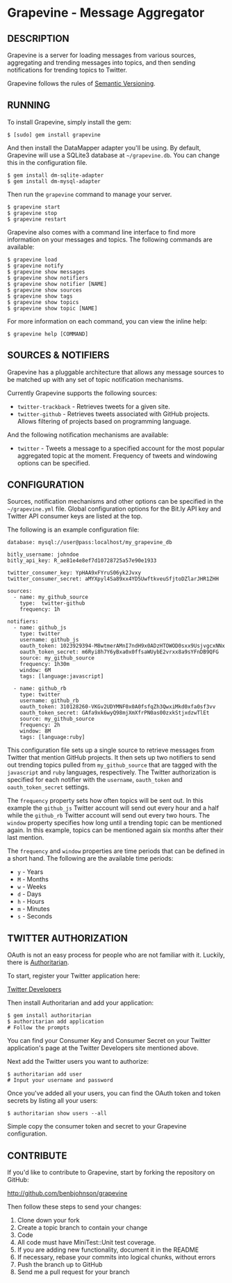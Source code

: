 Grapevine - Message Aggregator
==============================

## DESCRIPTION

Grapevine is a server for loading messages from various sources, aggregating and
trending messages into topics, and then sending notifications for trending
topics to Twitter.

Grapevine follows the rules of [Semantic Versioning](http://semver.org/).


## RUNNING

To install Grapevine, simply install the gem:

	$ [sudo] gem install grapevine

And then install the DataMapper adapter you'll be using. By default, Grapevine
will use a SQLite3 database at `~/grapevine.db`. You can change this in the
configuration file.

	$ gem install dm-sqlite-adapter
	$ gem install dm-mysql-adapter

Then run the `grapevine` command to manage your server.

	$ grapevine start
	$ grapevine stop
	$ grapevine restart

Grapevine also comes with a command line interface to find more information on
your messages and topics. The following commands are available:

	$ grapevine load
	$ grapevine notify
	$ grapevine show messages
	$ grapevine show notifiers
	$ grapevine show notifier [NAME]
	$ grapevine show sources
	$ grapevine show tags
	$ grapevine show topics
	$ grapevine show topic [NAME]

For more information on each command, you can view the inline help:

	$ grapevine help [COMMAND]


## SOURCES & NOTIFIERS

Grapevine has a pluggable architecture that allows any message sources to be
matched up with any set of topic notification mechanisms.

Currently Grapevine supports the following sources:

* `twitter-trackback` - Retrieves tweets for a given site.
* `twitter-github` - Retrieves tweets associated with GitHub projects. Allows
  filtering of projects based on programming language.

And the following notification mechanisms are available:

* `twitter` - Tweets a message to a specified account for the most popular
  aggregated topic at the moment. Frequency of tweets and windowing options can
  be specified.


## CONFIGURATION

Sources, notification mechanisms and other options can be specified in the
`~/grapevine.yml` file. Global configuration options for the Bit.ly API key and
Twitter API consumer keys are listed at the top.

The following is an example configuration file:

	database: mysql://user@pass:localhost/my_grapevine_db
	
	bitly_username: johndoe
	bitly_api_key: R_ae81e4e8ef7d10728725a57e90e1933

	twitter_consumer_key: YpHAA9xFYruS06yk2Jvxy
	twitter_consumer_secret: aMYXpyl4Sa89xx4YD5UwftkveuSfjtoDZlarJHR1ZHH

	sources:
	  - name: my_github_source
	    type:  twitter-github
	    frequency: 1h

	notifiers:
	  - name: github_js
	    type: twitter
	    username: github_js
	    oauth_token: 1023929394-M8wtmerAMnI7ndH9x0ADzHTOWOD0sxx9UsjvgcxNNx
	    oauth_token_secret: m6Ryi8h7Y6yBxa0x0ffsaWUybE2vrxx8a9sYFnDB9QFG
	    source: my_github_source
	    frequency: 1h30m
	    window: 6M
	    tags: [language:javascript]
	
	  - name: github_rb
	    type: twitter
	    username: github_rb
	    oauth_token: 310128260-VKGv2UDYMNF0x0A0fsfqZh3QwxiMkd0xfa0sf3vv
	    oauth_token_secret: GAfa9xk6wyQ98mjXmXfrPN0as00zxkStjxdzwTlEt
	    source: my_github_source
	    frequency: 2h
	    window: 8M
	    tags: [language:ruby]

This configuration file sets up a single source to retrieve messages from
Twitter that mention GitHub projects. It then sets up two notifiers to send out
trending topics pulled from `my_github_source` that are tagged with the
`javascript` and `ruby` languages, respectively. The Twitter authorization is
specified for each notifier with the `username`, `oauth_token` and
`oauth_token_secret` settings.

The `frequency` property sets how often topics will be sent out. In this example
the `github_js` Twitter account will send out every hour and a half while the
`github_rb` Twitter account will send out every two hours. The `window` property
specifies how long until a trending topic can be mentioned again. In this
example, topics can be mentioned again six months after their last mention.

The `frequency` and `window` properties are time periods that can be defined
in a short hand. The following are the available time periods:

* `y` - Years
* `M` - Months
* `w` - Weeks
* `d` - Days
* `h` - Hours
* `m` - Minutes
* `s` - Seconds


## TWITTER AUTHORIZATION

OAuth is not an easy process for people who are not familiar with it. Luckily,
there is [Authoritarian](https://github.com/benbjohnson/authoritarian).

To start, register your Twitter application here:

[Twitter Developers](http://dev.twitter.com/)

Then install Authoritarian and add your application:

	$ gem install authoritarian
	$ authoritarian add application
	# Follow the prompts

You can find your Consumer Key and Consumer Secret on your Twitter application's
page at the Twitter Developers site mentioned above.

Next add the Twitter users you want to authorize:

	$ authoritarian add user
	# Input your username and password

Once you've added all your users, you can find the OAuth token and token secrets
by listing all your users:

	$ authoritarian show users --all

Simple copy the consumer token and secret to your Grapevine configuration.


## CONTRIBUTE

If you'd like to contribute to Grapevine, start by forking the repository
on GitHub:

http://github.com/benbjohnson/grapevine

Then follow these steps to send your changes:

1. Clone down your fork
1. Create a topic branch to contain your change
1. Code
1. All code must have MiniTest::Unit test coverage.
1. If you are adding new functionality, document it in the README
1. If necessary, rebase your commits into logical chunks, without errors
1. Push the branch up to GitHub
1. Send me a pull request for your branch